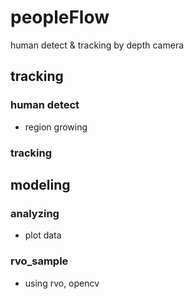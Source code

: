 # peopleFlow
human detect & tracking by depth camera

## tracking
### human detect
- region growing

### tracking

## modeling
### analyzing
- plot data

### rvo_sample
- using rvo, opencv
